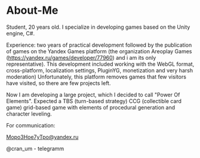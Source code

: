 # About-Me
Student, 20 years old. I specialize in developing games based on the Unity engine, C#. 

Experience: two years of practical development followed by the publication of games on the Yandex Games platform (the organization Areoplay Games (https://yandex.ru/games/developer/77960) and i am its only representative). This development included working with the WebGL format, cross-platform, localization settings, PluginYG, monetization and very harsh moderation) Unfortunately, this platform removes games that few visitors have visited, so there are few projects left.

Now I am developing a large project, which I decided to call "Power Of Elements". 
Expected a TBS (turn-based strategy) CCG (collectible card game) grid-based game with elements of procedural generation and character leveling.

For communication:

Mopo3Hoe7yTpo@yandex.ru

@cran_um - telegramm
